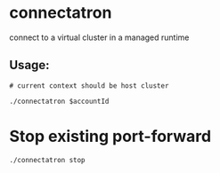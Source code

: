 # connectatron
connect to a virtual cluster in a managed runtime

## Usage:
```
# current context should be host cluster

./connectatron $accountId
```

# Stop existing port-forward
```
./connectatron stop
```